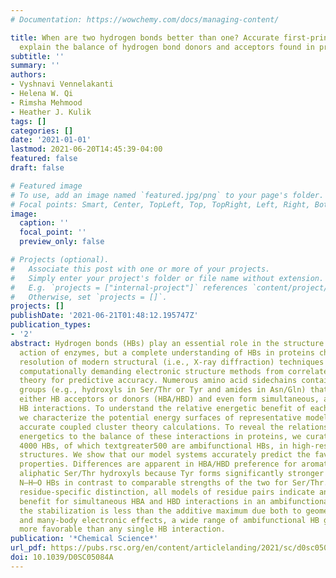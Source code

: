 ```yaml
---
# Documentation: https://wowchemy.com/docs/managing-content/

title: When are two hydrogen bonds better than one? Accurate first-principles models
  explain the balance of hydrogen bond donors and acceptors found in proteins
subtitle: ''
summary: ''
authors:
- Vyshnavi Vennelakanti
- Helena W. Qi
- Rimsha Mehmood
- Heather J. Kulik
tags: []
categories: []
date: '2021-01-01'
lastmod: 2021-06-20T14:45:39-04:00
featured: false
draft: false

# Featured image
# To use, add an image named `featured.jpg/png` to your page's folder.
# Focal points: Smart, Center, TopLeft, Top, TopRight, Left, Right, BottomLeft, Bottom, BottomRight.
image:
  caption: ''
  focal_point: ''
  preview_only: false

# Projects (optional).
#   Associate this post with one or more of your projects.
#   Simply enter your project's folder or file name without extension.
#   E.g. `projects = ["internal-project"]` references `content/project/deep-learning/index.md`.
#   Otherwise, set `projects = []`.
projects: []
publishDate: '2021-06-21T01:48:12.195747Z'
publication_types:
- '2'
abstract: Hydrogen bonds (HBs) play an essential role in the structure and catalytic
  action of enzymes, but a complete understanding of HBs in proteins challenges the
  resolution of modern structural (i.e., X-ray diffraction) techniques and mandates
  computationally demanding electronic structure methods from correlated wavefunction
  theory for predictive accuracy. Numerous amino acid sidechains contain functional
  groups (e.g., hydroxyls in Ser/Thr or Tyr and amides in Asn/Gln) that can act as
  either HB acceptors or donors (HBA/HBD) and even form simultaneous, ambifunctional
  HB interactions. To understand the relative energetic benefit of each interaction,
  we characterize the potential energy surfaces of representative model systems with
  accurate coupled cluster theory calculations. To reveal the relationship of these
  energetics to the balance of these interactions in proteins, we curate a set of
  4000 HBs, of which textgreater500 are ambifunctional HBs, in high-resolution protein
  structures. We show that our model systems accurately predict the favored HB structural
  properties. Differences are apparent in HBA/HBD preference for aromatic Tyr versus
  aliphatic Ser/Thr hydroxyls because Tyr forms significantly stronger O–H⋯O HBs than
  N–H⋯O HBs in contrast to comparable strengths of the two for Ser/Thr. Despite this
  residue-specific distinction, all models of residue pairs indicate an energetic
  benefit for simultaneous HBA and HBD interactions in an ambifunctional HB. Although
  the stabilization is less than the additive maximum due both to geometric constraints
  and many-body electronic effects, a wide range of ambifunctional HB geometries are
  more favorable than any single HB interaction.
publication: '*Chemical Science*'
url_pdf: https://pubs.rsc.org/en/content/articlelanding/2021/sc/d0sc05084a
doi: 10.1039/D0SC05084A
---
```

